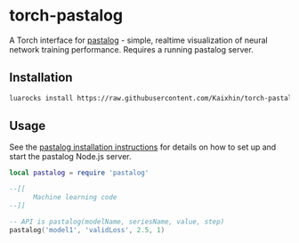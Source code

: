 # torch-pastalog

A Torch interface for [pastalog](https://github.com/rewonc/pastalog) - simple, realtime visualization of neural network training performance. Requires a running pastalog server.

## Installation

```sh
luarocks install https://raw.githubusercontent.com/Kaixhin/torch-pastalog/master/rocks/pastalog-scm-1.rockspec
```

## Usage

See the [pastalog installation instructions](https://github.com/rewonc/pastalog#installation) for details on how to set up and start the pastalog Node.js server.

```lua
local pastalog = require 'pastalog'

--[[
      Machine learning code
--]]

-- API is pastalog(modelName, seriesName, value, step)
pastalog('model1', 'validLoss', 2.5, 1)
```
